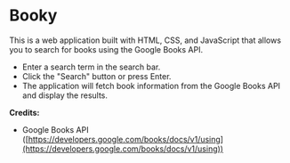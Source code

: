 # Booky
This is a web application built with HTML, CSS, and JavaScript that allows you to search for books using the Google Books API.

- Enter a search term in the search bar.
- Click the "Search" button or press Enter.
- The application will fetch book information from the Google Books API and display the results.

**Credits:**
- Google Books API ([https://developers.google.com/books/docs/v1/using](https://developers.google.com/books/docs/v1/using))

